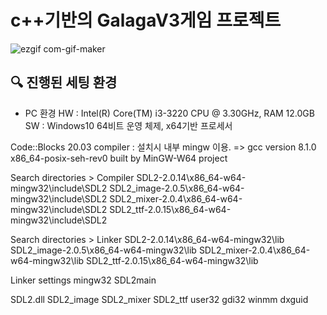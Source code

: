 # c++기반의 GalagaV3게임 프로젝트 


![ezgif com-gif-maker](https://user-images.githubusercontent.com/107553545/198807298-a9a8f5bf-cd5e-4947-b421-2f41c62fff1d.gif)


## 🔍 진행된 세팅 환경

- PC 환경 
HW : Intel(R) Core(TM) i3-3220 CPU @ 3.30GHz, RAM 12.0GB
SW : Windows10 64비트 운영 체제, x64기반 프로세서

Code::Blocks 20.03
compiler : 설치시 내부 mingw 이용.
             => gcc version 8.1.0 
                x86_64-posix-seh-rev0 built by MinGW-W64 project

Search directories > Compiler 
SDL2-2.0.14\x86_64-w64-mingw32\include\SDL2
SDL2_image-2.0.5\x86_64-w64-mingw32\include\SDL2
SDL2_mixer-2.0.4\x86_64-w64-mingw32\include\SDL2
SDL2_ttf-2.0.15\x86_64-w64-mingw32\include\SDL2

Search directories > Linker
SDL2-2.0.14\x86_64-w64-mingw32\lib
SDL2_image-2.0.5\x86_64-w64-mingw32\lib
SDL2_mixer-2.0.4\x86_64-w64-mingw32\lib
SDL2_ttf-2.0.15\x86_64-w64-mingw32\lib

Linker settings
mingw32
SDL2main



SDL2.dll
SDL2_image
SDL2_mixer
SDL2_ttf
user32
gdi32
winmm
dxguid
